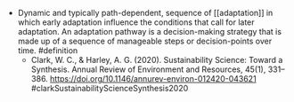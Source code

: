- Dynamic and typically path-dependent, sequence of [[adaptation]] in which early adaptation influence the conditions that call for later adaptation. An adaptation pathway is a decision-making strategy that is made up of a sequence of manageable steps or decision-points over time. #definition
	- Clark, W. C., & Harley, A. G. (2020). Sustainability Science: Toward a Synthesis. Annual Review of Environment and Resources, 45(1), 331–386. https://doi.org/10.1146/annurev-environ-012420-043621 #clarkSustainabilityScienceSynthesis2020